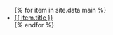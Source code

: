 <nav>
  <ul>
   {% for item in site.data.main %}
      <li><a href="{{ item.url }}">{{ item.title }}</a></li>
   {% endfor %}
</ul>
</nav>
